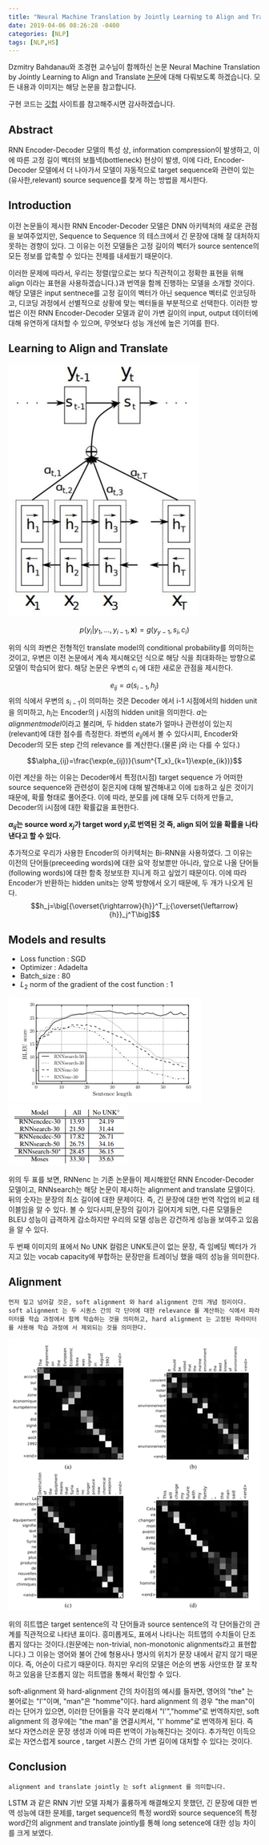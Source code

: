 ```yaml
---
title: "Neural Machine Translation by Jointly Learning to Align and Translate"
date: 2019-04-06 08:26:28 -0400
categories: [NLP]
tags: [NLP,HS]
---
```


Dzmitry Bahdanau와 조경현 교수님이 함께하신 논문 Neural Machine Translation by Jointly Learning to Align and Translate [논문](https://arxiv.org/abs/1409.0473)에 대해 다뤄보도록 하겠습니다. 모든 내용과 이미지는 해당 논문을 참고합니다.

구현 코드는 [깃헙](https://github.com/hskimim/Natural_language_Processing_self_study/tree/master/Attention_for_Seq2Seq) 사이트를 참고해주시면 감사하겠습니다.

## Abstract

RNN Encoder-Decoder 모델의 특성 상, information compression이 발생하고, 이에 따른 고정 길이 벡터의 보틀넥(bottleneck) 현상이 발생, 이에 다라, Encoder-Decoder 모델에서 더 나아가서 모델이 자동적으로 target sequence와 관련이 있는(유사한,relevant) source sequence를 찾게 하는 방법을 제시한다.

## Introduction

이전 논문들이 제시한 RNN Encoder-Decoder 모델은 DNN 아키텍처의 새로운 관점을 보여주었지만, Sequence to Sequence 의 테스크에서 긴 문장에 대해 잘 대처하지 못하는 경향이 있다. 그 이유는 이전 모델들은 고정 길이의 벡터가 source sentence의 모든 정보를 압축할 수 있다는 전제를 내세웠기 때문이다.

이러한 문제에 따라서, 우리는 정렬(앞으로는 보다 직관적이고 정확한 표현을 위해 align 이라는 표현을 사용하겠습니다.)과 번역을 함께 진행하는 모델을 소개할 것이다. 해당 모델은 input sentnece를 고정 길이의 벡터가 아닌 sequence 벡터로 인코딩하고, 디코딩 과정에서 선별적으로 상황에 맞는 벡터들을 부분적으로 선택한다. 이러한 방법은 이전 RNN Encoder-Decoder 모델과 같이 가변 길이의 input, output 데이터에 대해 유연하게 대처할 수 있으며, 무엇보다 성능 개선에 높은 기여를 한다.

## Learning to Align and Translate

<img src = "/images/post_img/markdown-img-paste-20190407214554342.png">

$$p(y_i\vert y_1,...,y_{i-1},\mathbf{x})=g(y_{y-1},s_i,c_i)$$

위의 식의 좌변은 전형적인 translate model의 conditional probability를 의미하는 것이고, 우변은 이전 논문에서 계속 제시해오던 식으로 해당 식을 최대화하는 방향으로 모델이 학습되어 왔다. 해당 논문은 우변의 $c_{i}$ 에 대한 새로운 관점을 제시한다.

$$e_{ij}=a(s_{i-1}, h_j)$$
위의 식에서 우변의 $s_{i-1}$이 의미하는 것은 Decoder 에서 i-1 시점에서의 hidden unit을 의미하고, $h_{i}$는 Encoder의 j 시점의 hidden unit을 의미한다. $a$는 $alignment model$이라고 불리며, 두 hidden state가 얼마나 관련성이 있는지(relevant)에 대한 점수를 측정한다. 좌변의 $e_{ij}$에서 볼 수 있다시피, Encoder와 Decoder의 모든 step 간의 relevance 를 계산한다.(물론 j와 i는 다를 수 있다.)

$$\alpha_{ij}=\frac{\exp(e_{ij})}{\sum^{T_x}_{k=1}\exp(e_{ik})}$$

이런 계산을 하는 이유는 Decoder에서 특정(t시점) target sequence 가 어떠한 source sequence와 관련성이 짙은지에 대해 발견해내고 이에 `집중`하고 싶은 것이기 때문에, 확률 형태로 풀어준다. 이에 따라, 분모를 j에 대해 모두 더하게 만들고, Decoder의 i시점에 대한 확률값을 표현한다.

**$\alpha_{ij}$는  source word $x_{j}$가 target word $y_{i}$로 번역된 것 즉, align 되어 있을 확률을 나타낸다고 할 수 있다.**

추가적으로 우리가 사용한 Encoder의 아키텍처는 Bi-RNN을 사용하였다. 그 이유는 이전의 단어들(preceeding words)에 대한 요약 정보뿐만 아니라, 앞으로 나올 단어들(following words)에 대한 함축 정보또한 지니게 하고 싶었기 때문이다. 이에 따라 Encoder가 반환하는 hidden units는 양쪽 방향에서 오기 때문에, 두 개가 나오게 된다.
$$h_j=\big[{\overset{\rightarrow}{h}}^T_j;{\overset{\leftarrow}{h}}_j^T\big]$$

## Models and results

- Loss function : SGD
- Optimizer : Adadelta
- Batch_size : 80
- $L_{2}$ norm of the gradient of the cost function : 1

<img src = "/images/post_img/markdown-img-paste-2019040721595613.png">
<img src = "/images/post_img/markdown-img-paste-20190407220148164.png">

위의 두 표를 보면, RNNenc 는 기존 논문들이 제시해왔던 RNN Encoder-Decoder 모델이고, RNNsearch는 해당 논문이 제시하는 alignment and translate 모델이다. 뒤의 숫자는 문장의 최소 길이에 대한 문제이다. 즉, 긴 문장에 대한 번역 작업의 비교 테이블임을 알 수 있다. 볼 수 있다시피,문장의 길이가 길어지게 되면, 다른 모델들은 BLEU 성능이 급격하게 감소하지만 우리의 모델 성능은 강건하게 성능을 보여주고 있음을 알 수 있다.

두 번째 이미지의 표에서 No UNK 컬럼은 UNK토큰이 없는 문장, 즉 임베딩 벡터가 가지고 있는 vocab capacity에 부합하는 문장만을 트레이닝 했을 때의 성능을 의미한다.

## Alignment
```
먼저 짚고 넘어갈 것은, soft alignment 와 hard alignment 간의 개념 정리이다. soft alignment 는 두 시퀀스 간의 각 단어에 대한 relevance 를 계산하는 식에서 파라미터를 학습 과정에서 함께 학습하는 것을 의미하고, hard alignment 는 고정된 파라미터를 사용해 학습 과정에 서 제외되는 것을 의미한다.
```

<img src = "/images/post_img/markdown-img-paste-20190407220050365.png">

위의 히트맵은 target sentence의 각 단어들과 source sentence의 각 단어들간의 관계를 직관적으로 나타낸 표이다. 흥미롭게도, 표에서 나타나는 히트맵의 수치들이 단조롭지 않다는 것이다.(원문에는 non-trivial, non-monotonic alignments라고 표현합니다.) 그 이유는 영어와 불어 간에 형용사나 명사의 위치가 문장 내에서 같지 않기 때문이다. 즉, 어순이 다르기 때문이다. 하지만 우리의 모델은 어순의 변동 사안또한 잘 포착하고 있음을 단조롭지 않는 히트맵을 통해서 확인할 수 있다.

soft-alignment 와 hard-alignment 간의 차이점의 예시를 들자면, 영어의 "the" 는 불어로는 "l'"이며, "man"은 "homme"이다. hard alignment 의 경우 "the man"이라는 단어가 있으면, 이러한 단어들을 각각 분리해서 "l'","homme"로 번역하지만, soft alignment 의 경우에는 "the man"을 연결시켜서, "l' homme"로 번역하게 된다. 즉 보다 자연스러운 문장 생성과 이에 따른 번역이 가능해진다는 것이다. 추가적인 이득으로는 자연스럽게 source , target 시퀀스 간의 가변 길이에 대처할 수 있다는 것이다.

## Conclusion

```
alignment and translate jointly 는 soft alignment 를 의미합니다.
```
LSTM 과 같은 RNN 기반 모델 자체가 훌륭하게 해결해오지 못했던, 긴 문장에 대한 번역 성능에 대한 문제를, target sequence의 특정 word와 source sequence의 특정 word간의 alignment and translate jointly를 통해 long setence에 대한 성능 차이를 크게 보였다.

